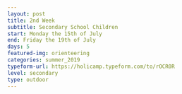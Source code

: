 ```yaml
---
layout: post
title: 2nd Week
subtitle: Secondary School Children
start: Monday the 15th of July
end: Friday the 19th of July
days: 5
featured-img: orienteering
categories: summer_2019
typeform-url: https://holicamp.typeform.com/to/rOCR0R
level: secondary
type: outdoor
---
```

